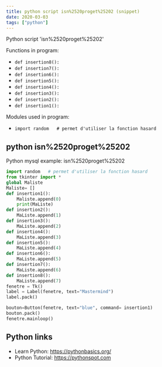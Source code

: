 ```yaml
---
title: python script isn%2520proget%25202 (snippet)
date: 2020-03-03
tags: ["python"]
---
```

Python script 'isn%2520proget%25202'

Functions in program: 
* `def insertion8():`
* `def insertion7():`
* `def insertion6():`
* `def insertion5():`
* `def insertion4():`
* `def insertion3():`
* `def insertion2():`
* `def insertion1():`

Modules used in program: 
* `import random   # permet d'utiliser la fonction hasard`

## python isn%2520proget%25202

Python mysql example: isn%2520proget%25202

```python
import random   # permet d'utiliser la fonction hasard
from tkinter import *
global Maliste
Maliste= []
def insertion1():
    Maliste.append(0)
    print(MaListe)
def insertion2():
    MaListe.append(1)
def insertion3():
    MaListe.append(2)
def insertion4():
    MaListe.append(3)
def insertion5():
    MaListe.append(4)
def insertion6():
    MaListe.append(5)
def insertion7():
    MaListe.append(6)
def insertion8():
    MaListe.append(7)
fenetre = Tk()
label = Label(fenetre, text="Mastermind")
label.pack()

bouton=Button(fenetre, text="blue", command= insertion1)
bouton.pack()
fenetre.mainloop()


```

## Python links

- Learn Python: https://pythonbasics.org/
- Python Tutorial: https://pythonspot.com
